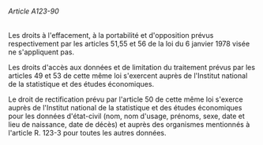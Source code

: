 ###### Article A123-90

Les droits à l'effacement, à la portabilité et d'opposition prévus respectivement par les articles 51,55 et 56 de la loi du 6 janvier 1978 visée ne s'appliquent pas.

Les droits d'accès aux données et de limitation du traitement prévus par les articles 49 et 53 de cette même loi s'exercent auprès de l'Institut national de la statistique et des études économiques.

Le droit de rectification prévu par l'article 50 de cette même loi s'exerce auprès de l'Institut national de la statistique et des études économiques pour les données d'état-civil (nom, nom d'usage, prénoms, sexe, date et lieu de naissance, date de décès) et auprès des organismes mentionnés à l'article R. 123-3 pour toutes les autres données.

